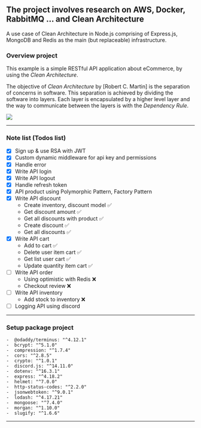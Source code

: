 ## The project involves research on AWS, Docker, RabbitMQ ... and Clean Architecture

A use case of Clean Architecture in Node.js comprising of Express.js, MongoDB
and Redis as the main (but replaceable) infrastructure.

### Overview project

This example is a simple RESTful API application about eCommerce, by using the
_Clean Architecture_.

The objective of _Clean Architecture_ by [Robert C. Martin] is the separation of
concerns in software.
This separation is achieved by dividing the software into layers. Each layer is
encapsulated by a higher level layer and the way to communicate between the
layers is with the _Dependency Rule_.

![](https://blog.cleancoder.com/uncle-bob/images/2012-08-13-the-clean-architecture/CleanArchitecture.jpg)

---

### Note list (Todos list)

-  [x] Sign up & use RSA with JWT
-  [x] Custom dynamic middleware for api key and permissions
-  [x] Handle error
-  [x] Write API login
-  [x] Write API logout
-  [x] Handle refresh token
-  [x] API product using Polymorphic Pattern, Factory Pattern
-  [x] Write API discount
    - Create inventory, discount model ✅
    - Get discount amount ✅
    - Get all discounts with product ✅
    - Create discount ✅
    - Get all discounts ✅
-  [x] Write API cart
    - Add to cart ✅
    - Delete user item cart ✅
    - Get list user cart ✅
    - Update quantity item cart ✅
-  [ ] Write API order
    - Using optimistic with Redis ❌
    - Checkout review ❌
-  [ ] Write API inventory
    - Add stock to inventory ❌
-  [ ] Logging API using discord

---

### Setup package project

    -  @odaddy/terminus: "^4.12.1"
    -  bcrypt: "^5.1.0"
    -  compression: "^1.7.4"
    -  cors: "^2.8.5"
    -  crypto: "^1.0.1"
    -  discord.js: "^14.11.0"
    -  dotenv: "^16.3.1"
    -  express: "^4.18.2"
    -  helmet: "^7.0.0"
    -  http-status-codes: "^2.2.0"
    -  jsonwebtoken: "^9.0.1"
    -  lodash: "^4.17.21"
    -  mongoose: "^7.4.0"
    -  morgan: "^1.10.0"
    -  slugify: "^1.6.6"

---
